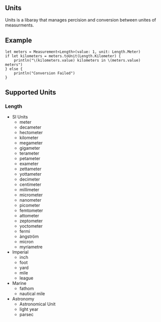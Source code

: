 ## Units
Units is a libaray that manages percision and conversion between unites of measurments.

## Example

    let meters = Measurement<Length>(value: 1, unit: Length.Meter)
    if let kilometers = meters.toUnit(Length.Kilometer) {
        println("\(kilometers.value) kilometers in \(meters.value) meters")
    } else {
        println("Conversion Failed")
    }

## Supported Units

### Length
- SI Units
    - meter
    - decameter 
    - hectometer
    - kilometer
    - megameter
    - gigameter
    - terameter
    - petameter
    - exameter
    - zettameter
    - yottameter
    - decimeter
    - centimeter
    - millimeter
    - micrometer
    - nanometer
    - picometer
    - femtometer
    - attometer
    - zeptometer
    - yoctometer
    - fermi
    - àngström
    - micron
    - myriametre
- Imperial
    - inch
    - foot
    - yard
    - mile
    - league
- Marine
    - fathom
    - nautical mile
- Astronomy
    - Astronomical Unit
    - light year
    - parsec